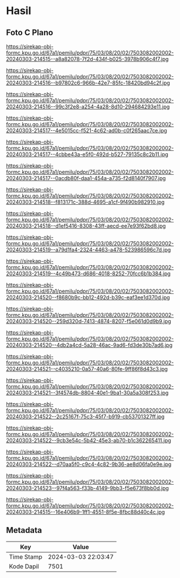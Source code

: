 # Hasil

## Foto C Plano

https://sirekap-obj-formc.kpu.go.id/67a1/pemilu/pdpr/75/03/08/20/02/7503082002002-20240303-214515--a8a82078-7f2d-434f-b025-3978b906c4f7.jpg

https://sirekap-obj-formc.kpu.go.id/67a1/pemilu/pdpr/75/03/08/20/02/7503082002002-20240303-214516--b97802c6-966b-42e7-85fc-18420bd94c2f.jpg

https://sirekap-obj-formc.kpu.go.id/67a1/pemilu/pdpr/75/03/08/20/02/7503082002002-20240303-214516--99c3f2e8-a254-4a28-8d10-294684293e11.jpg

https://sirekap-obj-formc.kpu.go.id/67a1/pemilu/pdpr/75/03/08/20/02/7503082002002-20240303-214517--4e5015cc-f521-4c62-ad0b-c0f265aac7ce.jpg

https://sirekap-obj-formc.kpu.go.id/67a1/pemilu/pdpr/75/03/08/20/02/7503082002002-20240303-214517--4cbbe43a-e5f0-492d-b527-79135c8c2b11.jpg

https://sirekap-obj-formc.kpu.go.id/67a1/pemilu/pdpr/75/03/08/20/02/7503082002002-20240303-214517--0acdb80f-daa1-454a-a735-f2d8140f7907.jpg

https://sirekap-obj-formc.kpu.go.id/67a1/pemilu/pdpr/75/03/08/20/02/7503082002002-20240303-214518--f813171c-388d-4695-a1cf-9f490b982910.jpg

https://sirekap-obj-formc.kpu.go.id/67a1/pemilu/pdpr/75/03/08/20/02/7503082002002-20240303-214518--d1ef5416-8308-43ff-aecd-ee7e93f62bd8.jpg

https://sirekap-obj-formc.kpu.go.id/67a1/pemilu/pdpr/75/03/08/20/02/7503082002002-20240303-214519--a79d1fa4-2324-4463-a478-523986596c7d.jpg

https://sirekap-obj-formc.kpu.go.id/67a1/pemilu/pdpr/75/03/08/20/02/7503082002002-20240303-214519--4c49b473-d686-4018-8252-70fcc6b1b384.jpg

https://sirekap-obj-formc.kpu.go.id/67a1/pemilu/pdpr/75/03/08/20/02/7503082002002-20240303-214520--f8680b9c-bb12-492d-b39c-eaf3ee1d370d.jpg

https://sirekap-obj-formc.kpu.go.id/67a1/pemilu/pdpr/75/03/08/20/02/7503082002002-20240303-214520--259d320d-7413-4874-8207-f5e061d0d9b9.jpg

https://sirekap-obj-formc.kpu.go.id/67a1/pemilu/pdpr/75/03/08/20/02/7503082002002-20240303-214520--4db2a4cd-5a28-46ac-9ad6-fd3de30b7ad6.jpg

https://sirekap-obj-formc.kpu.go.id/67a1/pemilu/pdpr/75/03/08/20/02/7503082002002-20240303-214521--c4035210-0a57-40a6-80fe-9ff86f8d43c3.jpg

https://sirekap-obj-formc.kpu.go.id/67a1/pemilu/pdpr/75/03/08/20/02/7503082002002-20240303-214521--3f4574db-8804-40e1-9ba1-30a5a308f253.jpg

https://sirekap-obj-formc.kpu.go.id/67a1/pemilu/pdpr/75/03/08/20/02/7503082002002-20240303-214522--2c25167f-75c3-45f7-b919-cb53701327ff.jpg

https://sirekap-obj-formc.kpu.go.id/67a1/pemilu/pdpr/75/03/08/20/02/7503082002002-20240303-214522--9cb3e54c-5b42-45e3-ab70-b1c362265411.jpg

https://sirekap-obj-formc.kpu.go.id/67a1/pemilu/pdpr/75/03/08/20/02/7503082002002-20240303-214522--d70aa5f0-c9c4-4c82-9b36-ae8d06fa0e9e.jpg

https://sirekap-obj-formc.kpu.go.id/67a1/pemilu/pdpr/75/03/08/20/02/7503082002002-20240303-214523--97f4a563-f33b-4149-9bb3-f5e673f8bb0d.jpg

https://sirekap-obj-formc.kpu.go.id/67a1/pemilu/pdpr/75/03/08/20/02/7503082002002-20240303-214515--16e406b9-1ff1-4551-8f5e-8fbc88d40c4c.jpg


## Metadata

| Key        | Value               |
| ---------- | ------------------- |
| Time Stamp | 2024-03-03 22:03:47 |
| Kode Dapil | 7501                |



